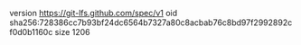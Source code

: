 version https://git-lfs.github.com/spec/v1
oid sha256:728386cc7b93bf24dc6564b7327a80c8acbab76c8bd97f2992892cf0d0b1160c
size 1206
